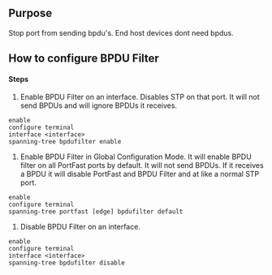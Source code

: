 ## Purpose

Stop port from sending bpdu's. End host devices dont need bpdus.

## How to configure BPDU Filter

#### Steps

1. Enable BPDU Filter on an interface. Disables STP on that port. It will not send BPDUs and will ignore BPDUs it receives.
```
enable
configure terminal
interface <interface>
spanning-tree bpdufilter enable
```

1.  Enable BPDU Filter in Global Configuration Mode. It will enable BPDU filter on all PortFast ports by default. It will not send BPDUs. If it receives a BPDU it will disable PortFast and BPDU Filter and at like a normal STP port.
```
enable
configure terminal
spanning-tree portfast [edge] bpdufilter default
```

1. Disable BPDU Filter on an interface.
```
enable
configure terminal
interface <interface>
spanning-tree bpdufilter disable
```
